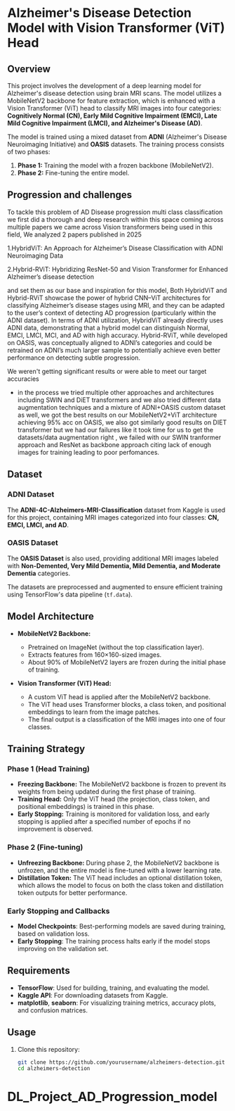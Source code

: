 ﻿# Alzheimer's Disease Detection Model with Vision Transformer (ViT) Head

## Overview

This project involves the development of a deep learning model for Alzheimer's disease detection using brain MRI scans. The model utilizes a MobileNetV2 backbone for feature extraction, which is enhanced with a Vision Transformer (ViT) head to classify MRI images into four categories: **Cognitively Normal (CN), Early Mild Cognitive Impairment (EMCI), Late Mild Cognitive Impairment (LMCI), and Alzheimer's Disease (AD)**.

The model is trained using a mixed dataset from **ADNI** (Alzheimer's Disease Neuroimaging Initiative) and **OASIS** datasets. The training process consists of two phases: 
1. **Phase 1:** Training the model with a frozen backbone (MobileNetV2).
2. **Phase 2:** Fine-tuning the entire model.

## Progression and challenges
To tackle this problem of AD Disease progression multi class classification we first did a thorough and deep research within this space coming across multiple papers we came across Vision transformers being used in this field,
We analyzed 2 papers published in 2025

1.HybridViT: An Approach for Alzheimer’s Disease Classification with ADNI Neuroimaging Data

2.Hybrid-RViT: Hybridizing ResNet-50 and Vision Transformer for Enhanced Alzheimer’s disease detection

and set them as our base and inspiration for this model, Both HybridViT and Hybrid-RViT showcase the power of hybrid CNN–ViT architectures for classifying Alzheimer’s disease stages using MRI, and they can be adapted to the user’s context of detecting AD progression (particularly within the ADNI dataset). In terms of ADNI utilization, HybridViT already directly uses ADNI data, demonstrating that a hybrid model can distinguish Normal, EMCI, LMCI, MCI, and AD with high accuracy​. Hybrid-RViT, while developed on OASIS, was conceptually aligned to ADNI’s categories and could be retrained on ADNI’s much larger sample to potentially achieve even better performance on detecting subtle progression.

We weren't getting significant results or were able to meet our target accuracies
- in the process we tried multiple other approaches and architectures including SWIN and DiET transformers and we also tried different data augmentation techniques and a mixture of ADNI+OASIS custom dataset as well, we got the best results on our MobileNetV2+ViT architecture achieving 95% acc on OASIS, we also got similarly good results on DIET transformer but we had our failures like it took time for us to get the datasets/data augmentation right , we failed with our SWIN tranformer approach and ResNet as backbone approach citing lack of enough images for training leading to poor perfomances.

## Dataset

### ADNI Dataset
The **ADNI-4C-Alzheimers-MRI-Classification** dataset from Kaggle is used for this project, containing MRI images categorized into four classes: **CN, EMCI, LMCI, and AD**.

### OASIS Dataset
The **OASIS Dataset** is also used, providing additional MRI images labeled with **Non-Demented, Very Mild Dementia, Mild Dementia, and Moderate Dementia** categories.

The datasets are preprocessed and augmented to ensure efficient training using TensorFlow's data pipeline (`tf.data`).

## Model Architecture

- **MobileNetV2 Backbone:**
  - Pretrained on ImageNet (without the top classification layer).
  - Extracts features from 160×160-sized images.
  - About 90% of MobileNetV2 layers are frozen during the initial phase of training.

- **Vision Transformer (ViT) Head:**
  - A custom ViT head is applied after the MobileNetV2 backbone.
  - The ViT head uses Transformer blocks, a class token, and positional embeddings to learn from the image patches.
  - The final output is a classification of the MRI images into one of four classes.

## Training Strategy

### Phase 1 (Head Training)
- **Freezing Backbone:** The MobileNetV2 backbone is frozen to prevent its weights from being updated during the first phase of training.
- **Training Head:** Only the ViT head (the projection, class token, and positional embeddings) is trained in this phase.
- **Early Stopping:** Training is monitored for validation loss, and early stopping is applied after a specified number of epochs if no improvement is observed.

### Phase 2 (Fine-tuning)
- **Unfreezing Backbone:** During phase 2, the MobileNetV2 backbone is unfrozen, and the entire model is fine-tuned with a lower learning rate.
- **Distillation Token:** The ViT head includes an optional distillation token, which allows the model to focus on both the class token and distillation token outputs for better performance.

### Early Stopping and Callbacks
- **Model Checkpoints**: Best-performing models are saved during training, based on validation loss.
- **Early Stopping**: The training process halts early if the model stops improving on the validation set.

## Requirements

- **TensorFlow**: Used for building, training, and evaluating the model.
- **Kaggle API**: For downloading datasets from Kaggle.
- **matplotlib**, **seaborn**: For visualizing training metrics, accuracy plots, and confusion matrices.

## Usage

1. Clone this repository:
   ```bash
   git clone https://github.com/yourusername/alzheimers-detection.git
   cd alzheimers-detection
# DL_Project_AD_Progression_model
